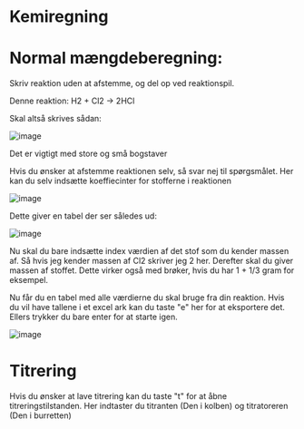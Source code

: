 # Kemiregning

# Normal mængdeberegning:

Skriv reaktion uden at afstemme, og del op ved reaktionspil.

Denne reaktion: H2 + Cl2 -> 2HCl

Skal altså skrives sådan:

![image](https://user-images.githubusercontent.com/32793938/112296925-90a9e080-8c95-11eb-840f-e20ad51aa3fb.png)

Det er vigtigt med store og små bogstaver

Hvis du ønsker at afstemme reaktionen selv, så svar nej til spørgsmålet.
Her kan du selv indsætte koeffiecinter for stofferne i reaktionen

![image](https://user-images.githubusercontent.com/32793938/112298459-55a8ac80-8c97-11eb-9a3b-99409e864b54.png)

Dette giver en tabel der ser således ud:

![image](https://user-images.githubusercontent.com/32793938/112298673-77099880-8c97-11eb-81e6-ff76de7bacd6.png)

Nu skal du bare indsætte index værdien af det stof som du kender massen af. Så hvis jeg kender massen af Cl2 skriver jeg 2 her.
Derefter skal du giver massen af stoffet. Dette virker også med brøker, hvis du har 1 + 1/3 gram for eksempel.

Nu får du en tabel med alle værdierne du skal bruge fra din reaktion. Hvis du vil have tallene i et excel ark kan du taste "e" her for at eksportere det. Ellers trykker du bare enter for at starte igen.

![image](https://user-images.githubusercontent.com/32793938/112299543-31999b00-8c98-11eb-95cf-54a039f48242.png)

# Titrering

Hvis du ønsker at lave titrering kan du taste "t" for at åbne titreringstilstanden. 
Her indtaster du titranten (Den i kolben) og titratoreren (Den i burretten)

